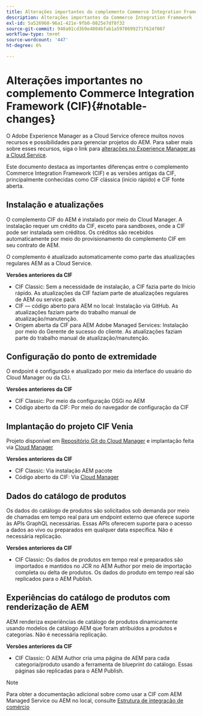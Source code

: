 ```yaml
---
title: Alterações importantes do complemento Commerce Integration Framework (CIF)
description: Alterações importantes da Commerce Integration Framework (CIF) em comparação às versões antigas da CIF.
exl-id: 5a526960-96a1-421e-9fb0-0825e7df8f32
source-git-commit: 940a01cd3b9e4804bfab1a5970699271f624f087
workflow-type: tm+mt
source-wordcount: '447'
ht-degree: 6%

---
```


# Alterações importantes no complemento Commerce Integration Framework (CIF){#notable-changes}

O Adobe Experience Manager as a Cloud Service oferece muitos novos recursos e possibilidades para gerenciar projetos do AEM. Para saber mais sobre esses recursos, siga o link para [alterações no Experience Manager as a Cloud Service](/help/release-notes/aem-cloud-changes.md).

Este documento destaca as importantes diferenças entre o complemento Commerce Integration Framework (CIF) e as versões antigas da CIF, principalmente conhecidas como CIF clássica (início rápido) e CIF fonte aberta.

## Instalação e atualizações

O complemento CIF do AEM é instalado por meio do Cloud Manager. A instalação requer um crédito da CIF, exceto para sandboxes, onde a CIF pode ser instalada sem créditos. Os créditos são recebidos automaticamente por meio do provisionamento do complemento CIF em seu contrato de AEM.

O complemento é atualizado automaticamente como parte das atualizações regulares AEM as a Cloud Service.

**Versões anteriores da CIF**

* CIF Classic: Sem a necessidade de instalação, a CIF fazia parte do Início rápido. As atualizações da CIF faziam parte de atualizações regulares de AEM ou service pack
* CIF — código aberto para AEM no local: Instalação via GitHub. As atualizações faziam parte do trabalho manual de atualização/manutenção.
* Origem aberta da CIF para AEM Adobe Managed Services: Instalação por meio do Gerente de sucesso do cliente. As atualizações faziam parte do trabalho manual de atualização/manutenção.

## Configuração do ponto de extremidade

O endpoint é configurado e atualizado por meio da interface do usuário do Cloud Manager ou da CLI.

**Versões anteriores da CIF**

* CIF Classic: Por meio da configuração OSGi no AEM
* Código aberto da CIF: Por meio do navegador de configuração da CIF

## Implantação do projeto CIF Venia

Projeto disponível em [Repositório Git do Cloud Manager](https://experienceleague.adobe.com/docs/experience-manager-cloud-service/implementing/managing-code/integrating-with-git.html) e implantação feita via [Cloud Manager](https://experienceleague.adobe.com/docs/experience-manager-cloud-service/implementing/deploying/overview.html?lang=pt-BR)

**Versões anteriores da CIF**

* CIF Classic: Via instalação AEM pacote
* Código aberto da CIF: Via [Cloud Manager](https://experienceleague.adobe.com/docs/experience-manager-cloud-manager/using/introduction-to-cloud-manager.html?lang=pt-BR)

## Dados do catálogo de produtos

Os dados do catálogo de produtos são solicitados sob demanda por meio de chamadas em tempo real para um endpoint externo que oferece suporte às APIs GraphQL necessárias. Essas APIs oferecem suporte para o acesso a dados ao vivo ou preparados em qualquer data específica. Não é necessária replicação.

**Versões anteriores da CIF**

* CIF Classic: Os dados de produtos em tempo real e preparados são importados e mantidos no JCR no AEM Author por meio de importação completa ou delta de produtos. Os dados do produto em tempo real são replicados para o AEM Publish.

## Experiências do catálogo de produtos com renderização de AEM

AEM renderiza experiências de catálogo de produtos dinamicamente usando modelos de catálogo AEM que foram atribuídos a produtos e categorias. Não é necessária replicação.

**Versões anteriores da CIF**

* CIF Classic: O AEM Author cria uma página de AEM para cada categoria/produto usando a ferramenta de blueprint do catálogo. Essas páginas são replicadas para o AEM Publish.

>[!NOTE]
>
>Para obter a documentação adicional sobre como usar a CIF com AEM Managed Service ou AEM no local, consulte [Estrutura de integração de comércio](https://www.adobe.io/apis/experiencecloud/commerce-integration-framework/getting-started.html)
